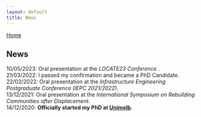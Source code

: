 ```yaml
---
layout: default
title: News
---
```


[Home](./)

## News

10/05/2023: Oral presentation at the <i>LOCATE23 Conference </i>.  
21/03/2022: I passed my confirmation and became a PhD Candidate.  
22/02/2022: Oral presentation at the <i>Infrastructure Engineering Postgraduate Conference (IEPC 2021/2022)</i>.  
13/12/2021: Oral presentation at the <i>International Symposium on Rebuilding Communities after Displacement</i>.  
14/12/2020: **Officially started my PhD at [Unimelb](https://www.unimelb.edu.au/)**.  

